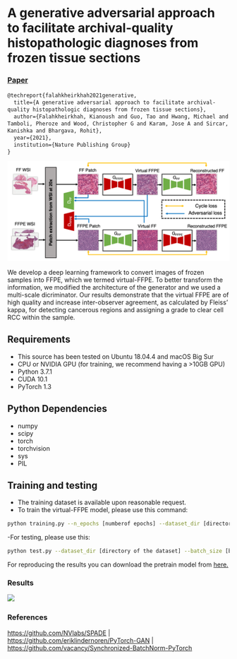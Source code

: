 # A generative adversarial approach to facilitate archival-quality histopathologic diagnoses from frozen tissue sections
### [Paper](https://www.nature.com/articles/s41374-021-00718-y)
```
@techreport{falahkheirkhah2021generative,
  title={A generative adversarial approach to facilitate archival-quality histopathologic diagnoses from frozen tissue sections},
  author={Falahkheirkhah, Kianoush and Guo, Tao and Hwang, Michael and Tamboli, Pheroze and Wood, Christopher G and Karam, Jose A and Sircar, Kanishka and Bhargava, Rohit},
  year={2021},
  institution={Nature Publishing Group}
}
```
<img src="imgs/FF2FFPE.png" width="800px"/>

We develop a deep learning framework to convert images of frozen samples into FFPE, which we termed virtual-FFPE. To better transform the information, we modified the architecture of the generator and we used a multi-scale dicriminator. Our results demonstrate that the virtual FFPE are of high quality and increase inter-observer agreement, as calculated by Fleiss’ kappa, for detecting cancerous regions and assigning a grade to clear cell RCC within the sample.

## Requirements
- This source has been tested on Ubuntu 18.04.4 and macOS Big Sur
- CPU or NVIDIA GPU (for training, we recommend having a >10GB GPU)
- Python 3.7.1 
- CUDA 10.1
- PyTorch 1.3

## Python Dependencies
- numpy
- scipy
- torch
- torchvision
- sys
- PIL

## Training and testing

- The training dataset is available upon reasonable request. 
- To train the virtual-FFPE model, please use this command:
```bash
python training.py --n_epochs [numberof epochs] --dataset_dir [directory of the dataset] --batch_size [batch size] --lr [learning rate] 
```
-For testing, please use this:
```bash
python test.py --dataset_dir [directory of the dataset] --batch_size [batch size] 
```
For reproducing the results you can download the pretrain model from [here.](https://uofi.box.com/s/9g6epqfmhf55ewembqio6t09imsd3uwq)

### Results
<img src="imgs/Fig1.png" width="800px"/>

### References
https://github.com/NVlabs/SPADE |
https://github.com/eriklindernoren/PyTorch-GAN |
https://github.com/vacancy/Synchronized-BatchNorm-PyTorch
